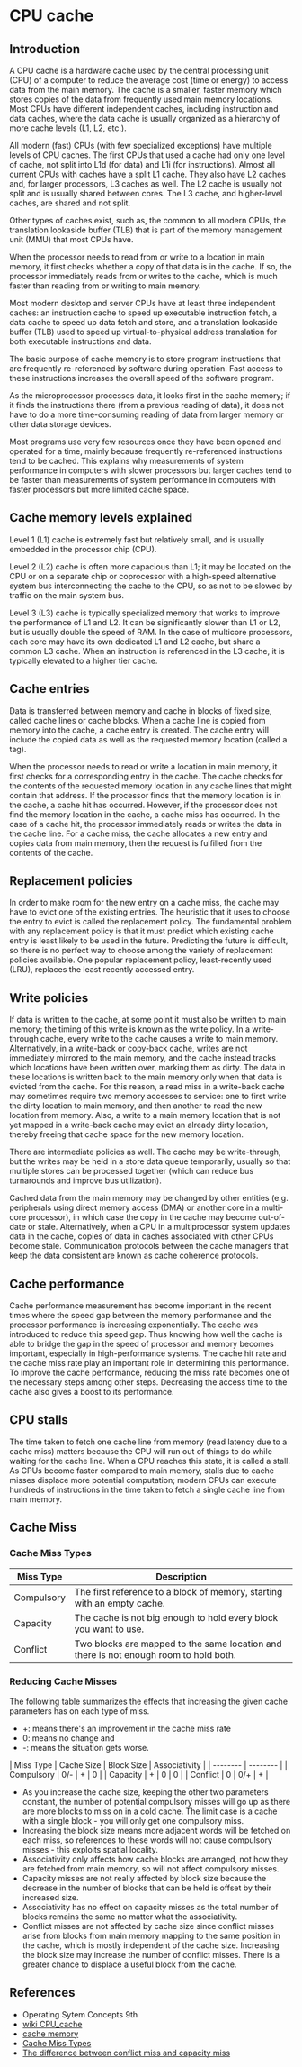 # CPU cache

## Introduction

A CPU cache is a hardware cache used by the central processing unit (CPU) of a computer to reduce the average cost (time or energy) to access data from the main memory. The cache is a smaller, faster memory which stores copies of the data from frequently used main memory locations. Most CPUs have different independent caches, including instruction and data caches, where the data cache is usually organized as a hierarchy of more cache levels (L1, L2, etc.).


All modern (fast) CPUs (with few specialized exceptions) have multiple levels of CPU caches. The first CPUs that used a cache had only one level of cache, not split into L1d (for data) and L1i (for instructions). Almost all current CPUs with caches have a split L1 cache. They also have L2 caches and, for larger processors, L3 caches as well. The L2 cache is usually not split and is usually shared between cores. The L3 cache, and higher-level caches, are shared and not split.


Other types of caches exist, such as, the common to all modern CPUs, the translation lookaside buffer (TLB) that is part of the memory management unit (MMU) that most CPUs have.


When the processor needs to read from or write to a location in main memory, it first checks whether a copy of that data is in the cache. If so, the processor immediately reads from or writes to the cache, which is much faster than reading from or writing to main memory.

Most modern desktop and server CPUs have at least three independent caches: an instruction cache to speed up executable instruction fetch, a data cache to speed up data fetch and store, and a translation lookaside buffer (TLB) used to speed up virtual-to-physical address translation for both executable instructions and data.


The basic purpose of cache memory is to store program instructions that are frequently re-referenced by software during operation. Fast access to these instructions increases the overall speed of the software program.

As the microprocessor processes data, it looks first in the cache memory; if it finds the instructions there (from a previous reading of data), it does not have to do a more time-consuming reading of data from larger memory or other data storage devices.

Most programs use very few resources once they have been opened and operated for a time, mainly because frequently re-referenced instructions tend to be cached. This explains why measurements of system performance in computers with slower processors but larger caches tend to be faster than measurements of system performance in computers with faster processors but more limited cache space.


## Cache memory levels explained

Level 1 (L1) cache is extremely fast but relatively small, and is usually embedded in the processor chip (CPU).

Level 2 (L2) cache is often more capacious than L1; it may be located on the CPU or on a separate chip or coprocessor with a high-speed alternative system bus interconnecting the cache to the CPU, so as not to be slowed by traffic on the main system bus.

Level 3 (L3) cache is typically specialized memory that works to improve the performance of L1 and L2. It can be significantly slower than L1 or L2, but is usually double the speed of RAM. In the case of multicore processors, each core may have its own dedicated L1 and L2 cache, but share a common L3 cache. When an instruction is referenced in the L3 cache, it is typically elevated to a higher tier cache.


## Cache entries
Data is transferred between memory and cache in blocks of fixed size, called cache lines or cache blocks. When a cache line is copied from memory into the cache, a cache entry is created. The cache entry will include the copied data as well as the requested memory location (called a tag).

When the processor needs to read or write a location in main memory, it first checks for a corresponding entry in the cache. The cache checks for the contents of the requested memory location in any cache lines that might contain that address. If the processor finds that the memory location is in the cache, a cache hit has occurred. However, if the processor does not find the memory location in the cache, a cache miss has occurred. In the case of a cache hit, the processor immediately reads or writes the data in the cache line. For a cache miss, the cache allocates a new entry and copies data from main memory, then the request is fulfilled from the contents of the cache.


## Replacement policies
In order to make room for the new entry on a cache miss, the cache may have to evict one of the existing entries. The heuristic that it uses to choose the entry to evict is called the replacement policy. The fundamental problem with any replacement policy is that it must predict which existing cache entry is least likely to be used in the future. Predicting the future is difficult, so there is no perfect way to choose among the variety of replacement policies available. One popular replacement policy, least-recently used (LRU), replaces the least recently accessed entry.


## Write policies
If data is written to the cache, at some point it must also be written to main memory; the timing of this write is known as the write policy. In a write-through cache, every write to the cache causes a write to main memory. Alternatively, in a write-back or copy-back cache, writes are not immediately mirrored to the main memory, and the cache instead tracks which locations have been written over, marking them as dirty. The data in these locations is written back to the main memory only when that data is evicted from the cache. For this reason, a read miss in a write-back cache may sometimes require two memory accesses to service: one to first write the dirty location to main memory, and then another to read the new location from memory. Also, a write to a main memory location that is not yet mapped in a write-back cache may evict an already dirty location, thereby freeing that cache space for the new memory location.

There are intermediate policies as well. The cache may be write-through, but the writes may be held in a store data queue temporarily, usually so that multiple stores can be processed together (which can reduce bus turnarounds and improve bus utilization).

Cached data from the main memory may be changed by other entities (e.g. peripherals using direct memory access (DMA) or another core in a multi-core processor), in which case the copy in the cache may become out-of-date or stale. Alternatively, when a CPU in a multiprocessor system updates data in the cache, copies of data in caches associated with other CPUs become stale. Communication protocols between the cache managers that keep the data consistent are known as cache coherence protocols.


## Cache performance
Cache performance measurement has become important in the recent times where the speed gap between the memory performance and the processor performance is increasing exponentially. The cache was introduced to reduce this speed gap. Thus knowing how well the cache is able to bridge the gap in the speed of processor and memory becomes important, especially in high-performance systems. The cache hit rate and the cache miss rate play an important role in determining this performance. To improve the cache performance, reducing the miss rate becomes one of the necessary steps among other steps. Decreasing the access time to the cache also gives a boost to its performance.


## CPU stalls
The time taken to fetch one cache line from memory (read latency due to a cache miss) matters because the CPU will run out of things to do while waiting for the cache line. When a CPU reaches this state, it is called a stall. As CPUs become faster compared to main memory, stalls due to cache misses displace more potential computation; modern CPUs can execute hundreds of instructions in the time taken to fetch a single cache line from main memory.


## Cache Miss


### Cache Miss Types

| Miss Type | Description |
| -------- | -------- |
| Compulsory | The first reference to a block of memory, starting with an empty cache. |
| Capacity | The cache is not big enough to hold every block you want to use. |
| Conflict | Two blocks are mapped to the same location and there is not enough room to hold both. |

### Reducing Cache Misses

The following table summarizes the effects that increasing the given cache parameters has on each type of miss.
  - +: means there's an improvement in the cache miss rate
  - 0: means no change and
  - -: means the situation gets worse.

| Miss Type | Cache Size | Block Size | Associativity |
| -------- | -------- |
| Compulsory | 0/- | + | 0 |
| Capacity | + | 0 | 0 |
| Conflict | 0 | 0/+ | + |

  - As you increase the cache size, keeping the other two parameters constant, the number of potential compulsory misses will go up as there are more blocks to miss on in a cold cache. The limit case is a cache with a single block - you will only get one compulsory miss.
  - Increasing the block size means more adjacent words will be fetched on each miss, so references to these words will not cause compulsory misses - this exploits spatial locality.
  - Associativity only affects how cache blocks are arranged, not how they are fetched from main memory, so will not affect compulsory misses.
  - Capacity misses are not really affected by block size because the decrease in the number of blocks that can be held is offset by their increased size.
  - Associativity has no effect on capacity misses as the total number of blocks remains the same no matter what the associativity.
  - Conflict misses are not affected by cache size since conflict misses arise from blocks from main memory mapping to the same position in the cache, which is mostly independent of the cache size. Increasing the block size may increase the number of conflict misses. There is a greater chance to displace a useful block from the cache.






## References
 - Operating Sytem Concepts 9th
 - [wiki CPU_cache](https://en.wikipedia.org/wiki/CPU_cache)
 - [cache memory](http://searchstorage.techtarget.com/definition/cache-memory)
 - [Cache Miss Types](https://courses.cs.washington.edu/courses/cse378/02sp/sections/section9-2.html)
 - [The difference between conflict miss and capacity miss](https://stackoverflow.com/questions/33314115/whats-the-difference-between-conflict-miss-and-capacity-miss)
